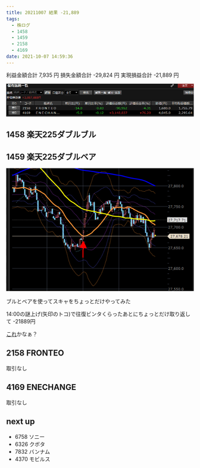 ```yaml
---
title: 20211007 結果 -21,889
tags:
  - 株ログ
  - 1458
  - 1459
  - 2158
  - 4169
date: 2021-10-07 14:59:36
---
```


利益金額合計 7,935 円
損失金額合計 -29,824 円
実現損益合計 -21,889 円

![i](/kab/img/20211007000.png)

## 1458 楽天225ダブルブル
## 1459 楽天225ダブルベア

![i](/kab/img/20211007001.png)

ブルとベアを使ってスキャをちょっとだけやってみた

14:00の謎上げ(矢印のトコ)で往復ビンタくらったあとにちょっとだけ取り返して -21889円

[これ](https://twitter.com/OG0eu7segtTPbw/status/1445978373184901120)かなぁ？

## 2158 FRONTEO

取引なし

## 4169 ENECHANGE

取引なし

## next up

- 6758 ソニー
- 6326 クボタ
- 7832 バンナム
- 4370 モビルス

